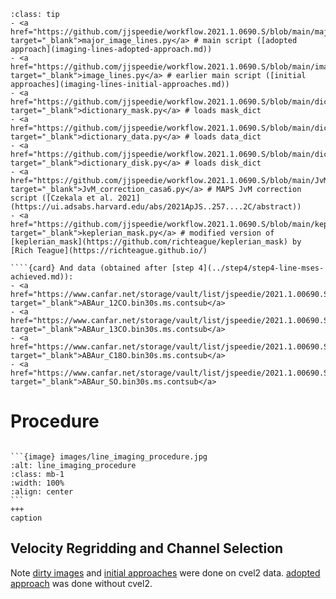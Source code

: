 `````{admonition} Scripts for **Imaging - Lines**:
:class: tip
- <a href="https://github.com/jjspeedie/workflow.2021.1.0690.S/blob/main/major_image_lines.py" target="_blank">major_image_lines.py</a> # main script ([adopted approach](imaging-lines-adopted-approach.md))
- <a href="https://github.com/jjspeedie/workflow.2021.1.0690.S/blob/main/image_lines.py" target="_blank">image_lines.py</a> # earlier main script ([initial approaches](imaging-lines-initial-approaches.md))
- <a href="https://github.com/jjspeedie/workflow.2021.1.0690.S/blob/main/dictionary_mask.py" target="_blank">dictionary_mask.py</a> # loads mask_dict
- <a href="https://github.com/jjspeedie/workflow.2021.1.0690.S/blob/main/dictionary_data.py" target="_blank">dictionary_data.py</a> # loads data_dict
- <a href="https://github.com/jjspeedie/workflow.2021.1.0690.S/blob/main/dictionary_disk.py" target="_blank">dictionary_disk.py</a> # loads disk_dict
- <a href="https://github.com/jjspeedie/workflow.2021.1.0690.S/blob/main/JvM_correction_casa6.py" target="_blank">JvM_correction_casa6.py</a> # MAPS JvM correction script ([Czekala et al. 2021](https://ui.adsabs.harvard.edu/abs/2021ApJS..257....2C/abstract))
- <a href="https://github.com/jjspeedie/workflow.2021.1.0690.S/blob/main/keplerian_mask.py" target="_blank">keplerian_mask.py</a> # modified version of [keplerian_mask](https://github.com/richteague/keplerian_mask) by [Rich Teague](https://richteague.github.io/)

````{card} And data (obtained after [step 4](../step4/step4-line-mses-achieved.md)):
- <a href="https://www.canfar.net/storage/vault/list/jspeedie/2021.1.00690.S/private/measurement_sets" target="_blank">ABAur_12CO.bin30s.ms.contsub</a>
- <a href="https://www.canfar.net/storage/vault/list/jspeedie/2021.1.00690.S/private/measurement_sets" target="_blank">ABAur_13CO.bin30s.ms.contsub</a>
- <a href="https://www.canfar.net/storage/vault/list/jspeedie/2021.1.00690.S/private/measurement_sets" target="_blank">ABAur_C18O.bin30s.ms.contsub</a>
- <a href="https://www.canfar.net/storage/vault/list/jspeedie/2021.1.00690.S/private/measurement_sets" target="_blank">ABAur_SO.bin30s.ms.contsub</a>
`````

# Procedure


````{card}

```{image} images/line_imaging_procedure.jpg
:alt: line_imaging_procedure
:class: mb-1
:width: 100%
:align: center
```
+++
caption
````

## Velocity Regridding and Channel Selection

Note [dirty images](imaging-lines-dirty-images) and [initial approaches](imaging-lines-initial-approaches.md) were done on cvel2 data. [adopted approach](imaging-lines-adopted-approach.md) was done without cvel2. 
